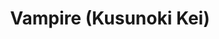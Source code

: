 --- 
title: "Vampire (Kusunoki Kei)"
publishdate: "2019-2-3T16:48:46+02:00"
src: "https://365manga.net/manga/vampire-kusunoki-kei"
image: "https://data.365manga.net/images/thumbnails/30651-vampire-kusunoki-kei.jpg"
description: " Mangaupdates:When a vampire is in love with a human...and you add zombies into the mix..."
---